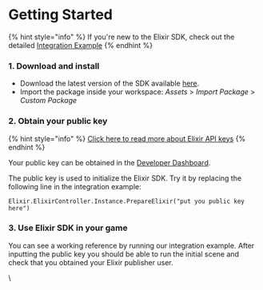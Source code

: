 # Getting Started

{% hint style="info" %}
If you're new to the Elixir SDK, check out the detailed [Integration Example](https://github.com/Elixir-Games-XYZ/elixir-unity-sdk/blob/master/Demo/Scripts/InitSceneController.cs)
{% endhint %}

### 1. Download and install <a href="#user-content-1-download-and-install" id="user-content-1-download-and-install"></a>

* Download the latest version of the SDK available [here](https://github.com/Elixir-Games-XYZ/elixir-unity-sdk/releases).
* Import the package inside your workspace: _Assets_ > _Import Package_ > _Custom Package_

### 2. Obtain your public key

{% hint style="info" %}
[Click here to read more about Elixir API keys](../../dashboard/tools/api-keys.md)
{% endhint %}

Your public key can be obtained in the [Developer Dashboard](https://dashboard.elixir.app/).

The public key is used to initialize the Elixir SDK. Try it by replacing the following line in the integration example:

```
Elixir.ElixirController.Instance.PrepareElixir("put you public key here")
```

### 3. Use Elixir SDK in your game

You can see a working reference by running our integration example. After inputting the public key you should be able to run the initial scene and check that you obtained your Elixir publisher user.

\
